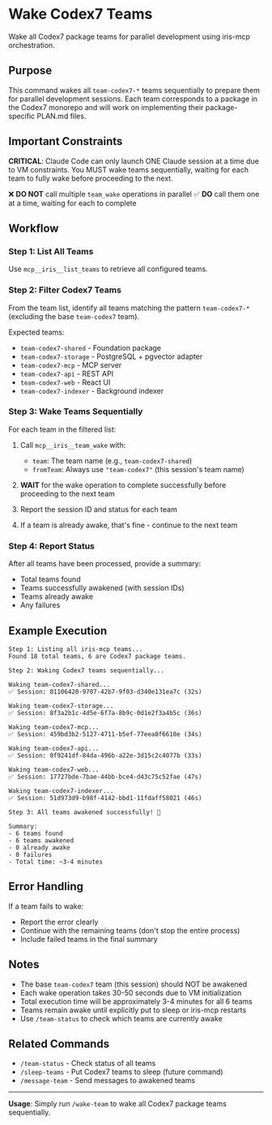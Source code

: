 # Wake Codex7 Teams

Wake all Codex7 package teams for parallel development using iris-mcp orchestration.

## Purpose

This command wakes all `team-codex7-*` teams sequentially to prepare them for parallel development sessions. Each team corresponds to a package in the Codex7 monorepo and will work on implementing their package-specific PLAN.md files.

## Important Constraints

**CRITICAL**: Claude Code can only launch ONE Claude session at a time due to VM constraints. You MUST wake teams sequentially, waiting for each team to fully wake before proceeding to the next.

❌ **DO NOT** call multiple `team_wake` operations in parallel
✅ **DO** call them one at a time, waiting for each to complete

## Workflow

### Step 1: List All Teams

Use `mcp__iris__list_teams` to retrieve all configured teams.

### Step 2: Filter Codex7 Teams

From the team list, identify all teams matching the pattern `team-codex7-*` (excluding the base `team-codex7` team).

Expected teams:
- `team-codex7-shared` - Foundation package
- `team-codex7-storage` - PostgreSQL + pgvector adapter
- `team-codex7-mcp` - MCP server
- `team-codex7-api` - REST API
- `team-codex7-web` - React UI
- `team-codex7-indexer` - Background indexer

### Step 3: Wake Teams Sequentially

For each team in the filtered list:

1. Call `mcp__iris__team_wake` with:
   - `team`: The team name (e.g., `team-codex7-shared`)
   - `fromTeam`: Always use `"team-codex7"` (this session's team name)

2. **WAIT** for the wake operation to complete successfully before proceeding to the next team

3. Report the session ID and status for each team

4. If a team is already awake, that's fine - continue to the next team

### Step 4: Report Status

After all teams have been processed, provide a summary:
- Total teams found
- Teams successfully awakened (with session IDs)
- Teams already awake
- Any failures

## Example Execution

```
Step 1: Listing all iris-mcp teams...
Found 18 total teams, 6 are Codex7 package teams.

Step 2: Waking Codex7 teams sequentially...

Waking team-codex7-shared...
✅ Session: 01106420-9707-42b7-9f03-d340e131ea7c (32s)

Waking team-codex7-storage...
✅ Session: 8f3a2b1c-4d5e-6f7a-8b9c-0d1e2f3a4b5c (36s)

Waking team-codex7-mcp...
✅ Session: 459bd3b2-5127-4711-b5ef-77eea0f6610e (34s)

Waking team-codex7-api...
✅ Session: 0f9241df-84da-496b-a22e-3d15c2c4077b (33s)

Waking team-codex7-web...
✅ Session: 17727bde-7bae-44bb-bce4-d43c75c52fae (47s)

Waking team-codex7-indexer...
✅ Session: 51d973d9-b98f-4142-bbd1-11fdaff58021 (46s)

Step 3: All teams awakened successfully! 🎉

Summary:
- 6 teams found
- 6 teams awakened
- 0 already awake
- 0 failures
- Total time: ~3-4 minutes
```

## Error Handling

If a team fails to wake:
- Report the error clearly
- Continue with the remaining teams (don't stop the entire process)
- Include failed teams in the final summary

## Notes

- The base `team-codex7` team (this session) should NOT be awakened
- Each wake operation takes 30-50 seconds due to VM initialization
- Total execution time will be approximately 3-4 minutes for all 6 teams
- Teams remain awake until explicitly put to sleep or iris-mcp restarts
- Use `/team-status` to check which teams are currently awake

## Related Commands

- `/team-status` - Check status of all teams
- `/sleep-teams` - Put Codex7 teams to sleep (future command)
- `/message-team` - Send messages to awakened teams

---

**Usage**: Simply run `/wake-team` to wake all Codex7 package teams sequentially.
